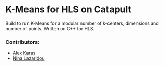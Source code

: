 # K-Means for HLS on Catapult

Build to run K-Means for a modular number of k-centers, dimensions and number of points.
Written on C++ for HLS.

### Contributors:
- [Alex Karas](https://github.com/darklex55)
- [Nina Lazaridou](https://github.com/nlazaridou)

